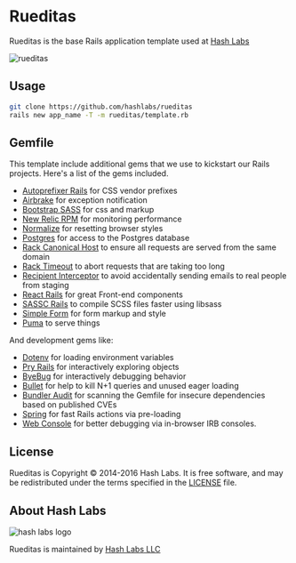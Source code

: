 # Rueditas

Rueditas is the base Rails application template used at [Hash Labs](https://www.hashlabs.com)

![rueditas](http://mla-s1-p.mlstatic.com/bicicletas-halley-para-ninos-19057-playera-rueditas-rod-16-13682-MLA87487077_3161-O.jpg)

## Usage

```bash
git clone https://github.com/hashlabs/rueditas
rails new app_name -T -m rueditas/template.rb
```

## Gemfile

This template include additional gems that we use to kickstart our Rails projects. Here's a list of the gems included.

* [Autoprefixer Rails](https://github.com/ai/autoprefixer-rails) for CSS vendor prefixes
* [Airbrake](https://github.com/airbrake/airbrake) for exception notification
* [Bootstrap SASS](https://github.com/twbs/bootstrap-sass) for css and
  markup
* [New Relic RPM](https://github.com/newrelic/rpm) for monitoring performance
* [Normalize](https://necolas.github.io/normalize.css/) for resetting browser styles
* [Postgres](https://github.com/ged/ruby-pg) for access to the Postgres database
* [Rack Canonical Host](https://github.com/tylerhunt/rack-canonical-host) to
  ensure all requests are served from the same domain
* [Rack Timeout](https://github.com/heroku/rack-timeout) to abort requests that are
  taking too long
* [Recipient Interceptor](https://github.com/croaky/recipient_interceptor) to
  avoid accidentally sending emails to real people from staging
* [React Rails](https://github.com/reactjs/react-rails) for great Front-end components
* [SASSC Rails](https://github.com/sass/sassc-rails) to compile SCSS
  files faster using libsass
* [Simple Form](https://github.com/plataformatec/simple_form) for form markup
  and style
* [Puma](https://github.com/puma/puma) to serve things

And development gems like:

* [Dotenv](https://github.com/bkeepers/dotenv) for loading environment variables
* [Pry Rails](https://github.com/rweng/pry-rails) for interactively exploring
  objects
* [ByeBug](https://github.com/deivid-rodriguez/byebug) for interactively
  debugging behavior
* [Bullet](https://github.com/flyerhzm/bullet) for help to kill N+1 queries and
  unused eager loading
* [Bundler Audit](https://github.com/rubysec/bundler-audit) for scanning the
  Gemfile for insecure dependencies based on published CVEs
* [Spring](https://github.com/rails/spring) for fast Rails actions via
  pre-loading
* [Web Console](https://github.com/rails/web-console) for better debugging via
  in-browser IRB consoles.

## License

Rueditas is Copyright © 2014-2016 Hash Labs. It is free software, and may be redistributed under the terms specified in the [LICENSE](/LICENSE) file.

## About Hash Labs

![hash labs logo](https://www.hashlabs.com/images/hashlabs_logo_horizontal_02.png)

Rueditas is maintained by [Hash Labs LLC](https://www.hashlabs.com)
